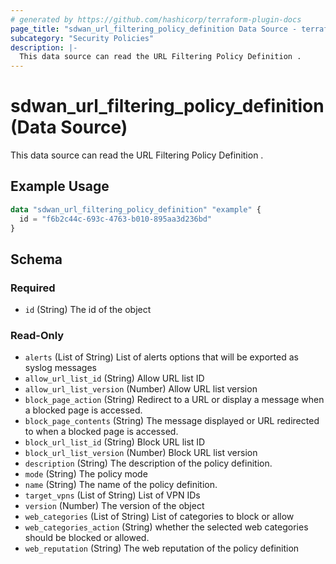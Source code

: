 ```yaml
---
# generated by https://github.com/hashicorp/terraform-plugin-docs
page_title: "sdwan_url_filtering_policy_definition Data Source - terraform-provider-sdwan"
subcategory: "Security Policies"
description: |-
  This data source can read the URL Filtering Policy Definition .
---
```


# sdwan_url_filtering_policy_definition (Data Source)

This data source can read the URL Filtering Policy Definition .

## Example Usage

```terraform
data "sdwan_url_filtering_policy_definition" "example" {
  id = "f6b2c44c-693c-4763-b010-895aa3d236bd"
}
```

<!-- schema generated by tfplugindocs -->
## Schema

### Required

- `id` (String) The id of the object

### Read-Only

- `alerts` (List of String) List of alerts options that will be exported as syslog messages
- `allow_url_list_id` (String) Allow URL list ID
- `allow_url_list_version` (Number) Allow URL list version
- `block_page_action` (String) Redirect to a URL or display a message when a blocked page is accessed.
- `block_page_contents` (String) The message displayed or URL redirected to when a blocked page is accessed.
- `block_url_list_id` (String) Block URL list ID
- `block_url_list_version` (Number) Block URL list version
- `description` (String) The description of the policy definition.
- `mode` (String) The policy mode
- `name` (String) The name of the policy definition.
- `target_vpns` (List of String) List of VPN IDs
- `version` (Number) The version of the object
- `web_categories` (List of String) List of categories to block or allow
- `web_categories_action` (String) whether the selected web categories should be blocked or allowed.
- `web_reputation` (String) The web reputation of the policy definition
